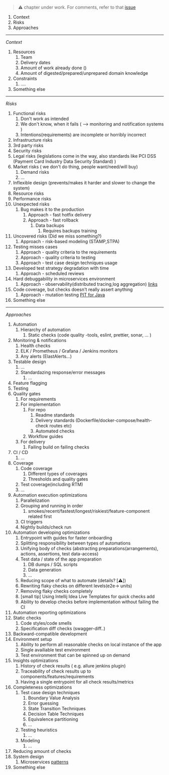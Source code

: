  > ⚠️ chapter under work. For comments, refer to that [issue](https://github.com/mikementor/mikementor/issues/7)

1. Context
2. Risks
3. Approaches

----
*Context*

1. Resources
    1. Team
    2. Delivery dates
    3. Amount of work already done ()
    4. Amount of digested/prepared/unprepared domain knowledge
2. Constraints
    1. ....
3. Something else

-----
*Risks*

1. Functional risks
    1. Don't work as intended
    2. We don't know, when it fails   ( --> monitoring and notification systems )
    3. Intentions(requirements) are incomplete or horribly incorrect
2. Infrastructure risks
3. 3rd party risks
4. Security risks
5. Legal risks (legislations come in the way, also standards like PCI DSS (Payment Card Industry Data Security Standard) )
6. Market risks ( we don't do thing, people want/need/will buy)
    1. Demand risks
    2. ...
7. Inflexible design (prevents/makes it harder and slower to change the system)
8. Resource risks
9. Performance risks
10. Unexpected risks
    1. Bug makes it to the production
        1. Approach - fast hotfix delivery
        2. Approach - fast rollback
            1. Data backups
                1. Requires backups training
11. Uncovered risks (Did we miss something?)
    1. Approach - risk-based modeling (STAMP,STPA)
12. Testing misses cases
    1. Approach - quality criteria to the requirements
    2. Approach - quality criteria to testing
    3. Approach - test case design techniques usage
13. Developed test strategy degradation with time
    1. Approach - scheduled reviews
14. Hard debuggability in microservices environment
    1. Approach - observability(distributed tracing,log aggregation) [links](https://microservices.io/patterns/observability/distributed-tracing.html)
15. Code coverage, but checks doesn't really assert anything
    1. Approach - mutation testing [PIT for Java](https://pitest.org/)
16. Something else


----
*Approaches*

1. Automation
    1. Hierarchy of automation
        1. Static checks (code quality -tools, eslint, prettier, sonar, ... )
2. Monitoring & notifications
    1. Health checks
    1. ELK / Prometheus /  Grafana / Jenkins monitors
    2. Any alerts (ElastAlerts...)
3. Testable design
    1. ...
    2. Standardazing response/error messages
        1. ...
4. Feature flagging
5. Testing
6. Quality gates
    1. For requirements
    2. For implementation
        1. For repo
            1. Readme standards
            2. Delivery standards (Dockerfile/docker-compose/health-check routes etc)
            3. Automated checks
        2. Workflow guides             
    3. For delivery
        1. Failing build on failing checks
7. CI / CD
    1. ...
8. Coverage
    1. Code coverage
        1. Different types of coverages
        2. Thresholds and quality gates
    2. Test coverage(including RTM)
    3. ...
9. Automation execution optimizations
    1. Parallelization
    2. Grouping and running in order
        1. smokes/recent/fastest/longest/riskiest/feature-component related first
    3. CI triggers
    4. Nightly builds/check run
10. Automation developing optimizations
    1. Entrypoint with guides for faster onboarding
    2. Splitting responsibility between types of automations
    3. Unifying body of checks (abstracting preparations(arrangements), actions, assertions, test data-access)
    4. Test data / state of the app preparation
        1. DB dumps / SQL scripts
        2. Data generation
        3. ...
    5. Reducing scope of what to automate (details? [⚠️])
    6. Rewriting flaky checks on different levels(e2e-> units)
    7. Removing flaky checks completely 
    8. [small tip] Using Intellij Idea Live Templates for quick checks add
    9. Ability to develop checks before implementation without  failing the CI
11. Automation reporting optimizations   
12. Static checks
    1. Code styles/code smells
    2. Specification diff checks (swagger-diff..)
13. Backward-compatible development
14. Environment setup
    1. Ability to perform all reasonable checks on local instance of the app
    2. Single availiable test environment
    3. Test environment that can be  spinned up on demand
15. Insights optimizations
    1. History of check results ( e.g. allure jenkins plugin)
    2. Traceability of check results up to components/features/requirements
    3. Having a single entrypoint for all check results/metrics
16. Completeness optimizations
    1. Test case design techniques
        1. Boundary Value Analysis
        2. Error guessing
        3. State Transition Techniques
        4. Decision Table Techniques
        5. Equivalence partitioning 
        6. ...
    2. Testing heuristics
        1. ...
    3. Modeling 
        1. ...
17. Reducing amount of checks 
18. System design
    1. Microservices [patterns](https://microservices.io/patterns/index.html)
19. Something else